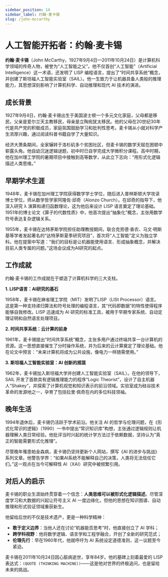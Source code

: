 ```yaml
---
sidebar_position: 14
sidebar_label: 约翰·麦卡锡
slug: /john-mccarthy
---
```


# 人工智能开拓者：约翰·麦卡锡

**约翰·麦卡锡**（John McCarthy，1927年9月4日—2011年10月24日）是计算机科学领域的传奇人物，被誉为“人工智能之父”。他不仅首创“人工智能”（Artificial Intelligence）这一术语，还发明了 LISP 编程语言，提出了“时间共享系统”概念，并创建了斯坦福人工智能实验室（SAIL）。他一生致力于让机器具备人类般的推理能力，其思想深刻影响了计算机科学、自动推理和现代 AI 技术的演进。

## 成长背景

1927年9月4日，约翰·麦卡锡出生于美国波士顿一个多元文化家庭，父母都是移民，父亲是爱尔兰天主教移民，母亲是立陶宛犹太移民。他的父母在20世纪30年代是共产党的积极成员，家庭氛围鼓励学习和批判性思考。麦卡锡从小就对科学产生浓厚兴趣，通过阅读科普书籍自学了大量知识。

经济大萧条期间，全家辗转于洛杉矶多个贫困社区，但麦卡锡的数学天赋在困顿中崭露头角。他自幼沉迷逻辑谜题，初中时已自学完成大学微积分课程。高中时期，他在加州理工学院的暑期项目中接触到高等数学，从此立下志向：“用形式化逻辑描述人类思维。”

## 早期学术生涯

1948年，麦卡锡在加州理工学院获得数学学士学位，随后进入普林斯顿大学攻读博士学位，师从数学哲学家阿隆佐·邱奇（Alonzo Church）。在邱奇的指导下，他深入研究 λ 演算和递归函数理论，这为他后来设计 LISP 语言奠定了理论基础。1951年的博士论文《算子的代数性质》中，他首次提出“抽象化”概念，主张用数学符号表达复杂逻辑关系。

1955年，麦卡锡在达特茅斯学院担任助理教授期间，联合克劳德·香农、马文·明斯基等学者发起著名的“达特茅斯夏季研究项目”，首次将“人工智能”定义为独立学科。他在提案中写道：“我们的目标是让机器能使用语言、形成抽象概念，并解决目前人类专属的问题。”这场会议成为AI研究的起点。

## 工作成就

约翰·麦卡锡的工作成就在于塑造了计算机科学的三大支柱。

**1. LISP语言：AI研究的基石**

1958年，麦卡锡在麻省理工学院（MIT）发明了LISP（LISt Processor）语言。这是第一种支持递归算法和符号处理的编程语言，其“代码即数据”的特性使得程序能够自我修改。LISP 迅速成为 AI 研究的标准工具，被用于早期专家系统、自动定理证明和自然语言处理项目。

**2. 时间共享系统：云计算的前身**

1961年，麦卡锡提出“时间共享系统”概念，主张多用户通过终端共享一台计算机的资源。这一思想直接催生了分时操作系统，并为后来的云计算奠定了理论基础。他在论文中预言：“未来计算机将成为公共设施，像电力一样随需使用。”

**3. 斯坦福人工智能实验室：AI 创新的摇篮**

1962年，麦卡锡加入斯坦福大学并创建人工智能实验室（SAIL）。在他的领导下，SAIL 开发了首款具有逻辑推理能力的程序“Logic Theorist”，设计了自主机器人“Shakey”，并探索了计算机视觉和知识表示的前沿领域。实验室成为硅谷技术革命的发源地之一，孕育了包括拉里·佩奇在内的多位科技领袖。

## 晚年生活

1994年退休后，麦卡锡仍活跃于学术前沿。他关注 AI 的哲学与伦理问题，在《形式化常识的逻辑》（1990）一书中提出“常识知识库”构想，主张通过逻辑规则让机器理解人类日常经验。他批评当时兴起的统计学方法过于依赖数据，坚持认为“真正的智能需要形式化推理”。

尽管晚年罹患帕金森病，麦卡锡仍坚持更新个人网站，撰写《AI 的进步与挑战》系列文章。他警告学界：“如果AI系统不能解释自己的决策，人类将无法信任它们。”这一观点在当今可解释性 AI（XAI）研究中被频繁引用。

## 对后人的启示

麦卡锡的职业生涯始终贯穿着一个信念：**人类思维可以被形式化逻辑描述**。尽管深度学习和大数据的兴起让符号主义 AI 一度边缘化，但他的思想在知识图谱、自动推理和形式验证领域重获新生。

他留给后世的不仅是技术遗产，更是一种科学精神：

- **敢于定义边界**：当他人还在讨论“机器能否思考”时，他直接创立了 AI 学科；
- **跨学科视野**：他将数学逻辑、语言学和工程学融合，开创了全新的研究范式；
- **伦理先行**：早在1960年代，他就呼吁为 AI 系统设定道德准则，这一议题至今紧迫。

麦卡锡在2011年10月24日因心脏病逝世，享年84岁。他的墓碑上刻着最爱的 LISP 表达式：`(QUOTE (THINKING MACHINE))`——这是他对世界的终极追问，也是留给未来的挑战。
